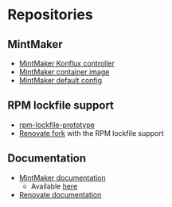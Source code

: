 # Repositories

## MintMaker

- [MintMaker Konflux controller](https://github.com/konflux-ci/mintmaker)
- [MintMaker container image](https://github.com/konflux-ci/mintmaker-renovate-image)
- [MintMaker default config](https://github.com/redhat-appstudio/infra-deployments/blob/main/components/mintmaker/base/renovate-config.yaml)

## RPM lockfile support

- [rpm-lockfile-prototype](https://github.com/konflux-ci/rpm-lockfile-prototype)
- [Renovate fork](https://github.com/redhat-exd-rebuilds/renovate) with the RPM lockfile support

## Documentation

- [MintMaker documentation](https://github.com/redhat-exd-rebuilds/mintmaker-docs)
    - Available [here](https://redhat-exd-rebuilds.github.io/mintmaker-docs/)
- [Renovate documentation](https://docs.renovatebot.com/)
